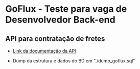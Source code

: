 # GoFlux - Teste para vaga de Desenvolvedor Back-end

## API para contratação de fretes

- [Link da documentação da API](https://documenter.getpostman.com/view/5295204/TzseHm8c)

- Dump da estrutura e dados do BD em "./dump_goflux.sql"
